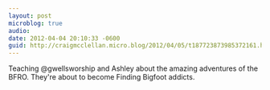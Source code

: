 ```yaml
---
layout: post
microblog: true
audio: 
date: 2012-04-04 20:10:33 -0600
guid: http://craigmcclellan.micro.blog/2012/04/05/t187723873985372161.html
---
```

Teaching @gwellsworship and Ashley about the amazing adventures of the BFRO. They're about to become Finding Bigfoot addicts.
